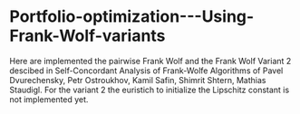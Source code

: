 # Portfolio-optimization---Using-Frank-Wolf-variants
Here are implemented the pairwise Frank Wolf and the Frank Wolf Variant 2 descibed in Self-Concordant Analysis of Frank-Wolfe Algorithms of Pavel Dvurechensky, 
Petr Ostroukhov, Kamil Safin, Shimrit Shtern, Mathias Staudigl.
For the variant 2 the euristich to initialize the Lipschitz constant is not implemented yet.
